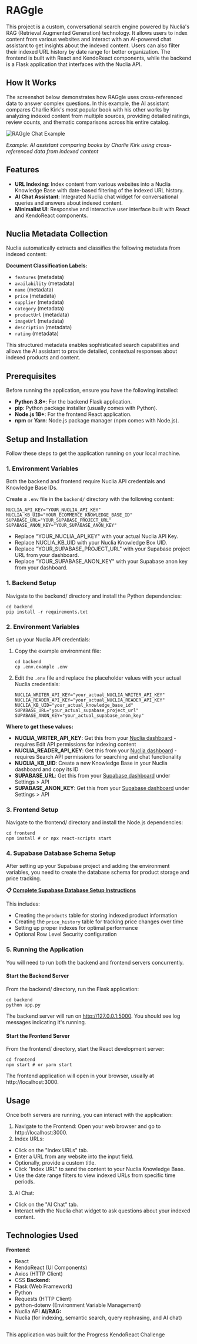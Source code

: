 # RAGgle

This project is a custom, conversational search engine powered by Nuclia's RAG (Retrieval Augmented Generation) technology. It allows users to index content from various websites and interact with an AI-powered chat assistant to get insights about the indexed content. Users can also filter their indexed URL history by date range for better organization. The frontend is built with React and KendoReact components, while the backend is a Flask application that interfaces with the Nuclia API.

## How It Works

The screenshot below demonstrates how RAGgle uses cross-referenced data to answer complex questions. In this example, the AI assistant compares Charlie Kirk's most popular book with his other works by analyzing indexed content from multiple sources, providing detailed ratings, review counts, and thematic comparisons across his entire catalog.

![RAGgle Chat Example](docs/example_ners.png)

*Example: AI assistant comparing books by Charlie Kirk using cross-referenced data from indexed content*

## Features

*   **URL Indexing**: Index content from various websites into a Nuclia Knowledge Base with date-based filtering of the indexed URL history.
*   **AI Chat Assistant**: Integrated Nuclia chat widget for conversational queries and answers about indexed content.
*   **Minimalist UI**: Responsive and interactive user interface built with React and KendoReact components.

## Nuclia Metadata Collection

Nuclia automatically extracts and classifies the following metadata from indexed content:

**Document Classification Labels:**
- `features` (metadata)
- `availability` (metadata)
- `name` (metadata)
- `price` (metadata)
- `supplier` (metadata)
- `category` (metadata)
- `productUrl` (metadata)
- `imageUrl` (metadata)
- `description` (metadata)
- `rating` (metadata)

This structured metadata enables sophisticated search capabilities and allows the AI assistant to provide detailed, contextual responses about indexed products and content.

## Prerequisites

Before running the application, ensure you have the following installed:

*   **Python 3.8+**: For the backend Flask application.
*   **pip**: Python package installer (usually comes with Python).
*   **Node.js 18+**: For the frontend React application.
*   **npm** or **Yarn**: Node.js package manager (npm comes with Node.js).

## Setup and Installation

Follow these steps to get the application running on your local machine.

### 1. Environment Variables

Both the backend and frontend require Nuclia API credentials and Knowledge Base IDs.

Create a `.env` file in the `backend/` directory with the following content:

```env
NUCLIA_API_KEY="YOUR_NUCLIA_API_KEY"
NUCLIA_KB_UID="YOUR_ECOMMERCE_KNOWLEDGE_BASE_ID"
SUPABASE_URL="YOUR_SUPABASE_PROJECT_URL"
SUPABASE_ANON_KEY="YOUR_SUPABASE_ANON_KEY"
```

- Replace "YOUR_NUCLIA_API_KEY" with your actual Nuclia API Key.
- Replace NUCLIA_KB_UID with your Nuclia Knowledge Box UID.
- Replace "YOUR_SUPABASE_PROJECT_URL" with your Supabase project URL from your dashboard.
- Replace "YOUR_SUPABASE_ANON_KEY" with your Supabase anon key from your dashboard.

### 1. Backend Setup

Navigate to the backend/ directory and install the Python dependencies:

```
cd backend
pip install -r requirements.txt
```

### 2. Environment Variables

Set up your Nuclia API credentials:

1. Copy the example environment file:
   ```
   cd backend
   cp .env.example .env
   ```

2. Edit the `.env` file and replace the placeholder values with your actual Nuclia credentials:
   ```env
   NUCLIA_WRITER_API_KEY="your_actual_NUCLIA_WRITER_API_KEY"
   NUCLIA_READER_API_KEY="your_actual_NUCLIA_READER_API_KEY"
   NUCLIA_KB_UID="your_actual_knowledge_base_id"
   SUPABASE_URL="your_actual_supabase_project_url"
   SUPABASE_ANON_KEY="your_actual_supabase_anon_key"
   ```

**Where to get these values:**
- **NUCLIA_WRITER_API_KEY**: Get this from your [Nuclia dashboard](https://nuclia.cloud/) - requires Edit API permissions for indexing content
- **NUCLIA_READER_API_KEY**: Get this from your [Nuclia dashboard](https://nuclia.cloud/) - requires Search API permissions for searching and chat functionality
- **NUCLIA_KB_UID**: Create a new Knowledge Base in your Nuclia dashboard and copy its ID
- **SUPABASE_URL**: Get this from your [Supabase dashboard](https://supabase.com/dashboard) under Settings > API
- **SUPABASE_ANON_KEY**: Get this from your [Supabase dashboard](https://supabase.com/dashboard) under Settings > API

### 3. Frontend Setup

Navigate to the frontend/ directory and install the Node.js dependencies:

```
cd frontend
npm install # or npx react-scripts start
```



### 4. Supabase Database Schema Setup

After setting up your Supabase project and adding the environment variables, you need to create the database schema for product storage and price tracking.

**📋 [Complete Supabase Database Setup Instructions](docs/SUPABASE_SETUP.md)**

This includes:
- Creating the `products` table for storing indexed product information
- Creating the `price_history` table for tracking price changes over time
- Setting up proper indexes for optimal performance
- Optional Row Level Security configuration

### 5. Running the Application

You will need to run both the backend and frontend servers concurrently.

#### Start the Backend Server

From the backend/ directory, run the Flask application:

```
cd backend
python app.py
```

The backend server will run on http://127.0.0.1:5000. You should see log messages indicating it's running.

#### Start the Frontend Server

From the frontend/ directory, start the React development server:

```
cd frontend
npm start # or yarn start
```

The frontend application will open in your browser, usually at http://localhost:3000.

## Usage

Once both servers are running, you can interact with the application:

1. Navigate to the Frontend: Open your web browser and go to http://localhost:3000.
2. Index URLs:
- Click on the "Index URLs" tab.
- Enter a URL from any website into the input field.
- Optionally, provide a custom title.
- Click "Index URL" to send the content to your Nuclia Knowledge Base.
- Use the date range filters to view indexed URLs from specific time periods.
3. AI Chat:
- Click on the "AI Chat" tab.
- Interact with the Nuclia chat widget to ask questions about your indexed content.

## Technologies Used

**Frontend:**
- React
- KendoReact (UI Components)
- Axios (HTTP Client)
- CSS
**Backend:**
- Flask (Web Framework)
- Python
- Requests (HTTP Client)
- python-dotenv (Environment Variable Management)
- Nuclia API
**AI/RAG:**
- Nuclia (for indexing, semantic search, query rephrasing, and AI chat)

##

This application was built for the Progress KendoReact Challenge
